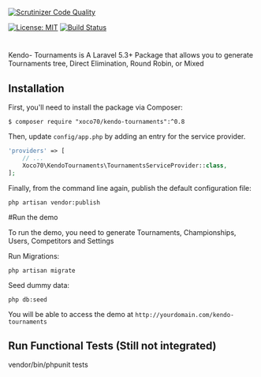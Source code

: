[![Scrutinizer Code Quality](https://scrutinizer-ci.com/g/xoco70/kendo-tournaments/badges/quality-score.png?b=master)](https://scrutinizer-ci.com/g/xoco70/kendo-tournaments/?branch=master)

[![License: MIT](https://img.shields.io/badge/License-MIT-brightgreen.svg?style=flat-square)](https://opensource.org/licenses/MIT)
[![Build Status](https://scrutinizer-ci.com/g/xoco70/kendo-tournaments/badges/build.png?b=master)](https://scrutinizer-ci.com/g/xoco70/kendo-tournaments/badges/build.png?b=master)

# 

Kendo- Tournaments is A Laravel 5.3+ Package that allows you to generate Tournaments tree, Direct Elimination, Round Robin, or Mixed   

## Installation

First, you'll need to install the package via Composer:

```shell
$ composer require "xoco70/kendo-tournaments":^0.8
```

Then, update `config/app.php` by adding an entry for the service provider.

```php
'providers' => [
    // ...
    Xoco70\KendoTournaments\TournamentsServiceProvider::class,
];
```

Finally, from the command line again, publish the default configuration file:

```shell
php artisan vendor:publish
```

#Run the demo

To run the demo, you need to generate Tournaments, Championships, Users, Competitors and Settings

Run Migrations:
```shell
php artisan migrate
```

Seed dummy data:
```shell
php db:seed
```

You will be able to access the demo at `http://yourdomain.com/kendo-tournaments`


## Run Functional Tests (Still not integrated)

vendor/bin/phpunit tests

